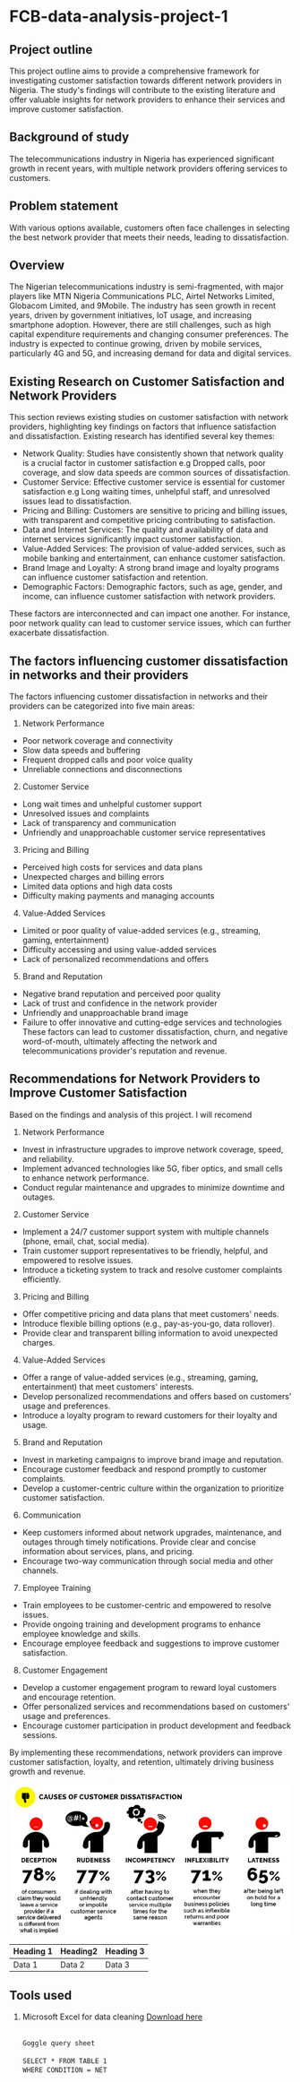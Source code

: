 # FCB-data-analysis-project-1

## Project outline
This project outline aims to provide a comprehensive framework for investigating customer satisfaction towards different network providers in Nigeria. The study's findings will contribute to the existing literature and offer valuable insights for network providers to enhance their services and improve customer satisfaction.

## Background of study
The telecommunications industry in Nigeria has experienced significant growth in recent years, with multiple network providers offering services to customers.

## Problem statement
With various options available, customers often face challenges in selecting the best network provider that meets their needs, leading to dissatisfaction.

## Overview
The Nigerian telecommunications industry is semi-fragmented, with major players like MTN Nigeria Communications PLC, Airtel Networks Limited, Globacom Limited, and 9Mobile. The industry has seen growth in recent years, driven by government initiatives, IoT usage, and increasing smartphone adoption. However, there are still challenges, such as high capital expenditure requirements and changing consumer preferences. The industry is expected to continue growing, driven by mobile services, particularly 4G and 5G, and increasing demand for data and digital services.

## Existing Research on Customer Satisfaction and Network Providers
This section reviews existing studies on customer satisfaction with network providers, highlighting key findings on factors that influence satisfaction and dissatisfaction. Existing research has identified several key themes:
- Network Quality: Studies have consistently shown that network quality is a crucial factor in customer satisfaction e.g Dropped calls, poor coverage, and slow data speeds are common sources of dissatisfaction.
- Customer Service: Effective customer service is essential for customer satisfaction e.g Long waiting times, unhelpful staff, and unresolved issues lead to dissatisfaction.
- Pricing and Billing: Customers are sensitive to pricing and billing issues, with transparent and competitive pricing contributing to satisfaction.
- Data and Internet Services: The quality and availability of data and internet services significantly impact customer satisfaction.
- Value-Added Services: The provision of value-added services, such as mobile banking and entertainment, can enhance customer satisfaction.
- Brand Image and Loyalty: A strong brand image and loyalty programs can influence customer satisfaction and retention.
- Demographic Factors: Demographic factors, such as age, gender, and income, can influence customer satisfaction with network providers.
  
These factors are interconnected and can impact one another. For instance, poor network quality can lead to customer service issues, which can further exacerbate dissatisfaction.

## The factors influencing customer dissatisfaction in networks and their providers 
The factors influencing customer dissatisfaction in networks and their providers can be categorized into five main areas:
1. Network Performance
- Poor network coverage and connectivity
- Slow data speeds and buffering
- Frequent dropped calls and poor voice quality
- Unreliable connections and disconnections
2. Customer Service
- Long wait times and unhelpful customer support
- Unresolved issues and complaints
- Lack of transparency and communication
- Unfriendly and unapproachable customer service representatives
3. Pricing and Billing
- Perceived high costs for services and data plans
- Unexpected charges and billing errors
- Limited data options and high data costs
- Difficulty making payments and managing accounts
4. Value-Added Services
- Limited or poor quality of value-added services (e.g., streaming, gaming, entertainment)
- Difficulty accessing and using value-added services
- Lack of personalized recommendations and offers
5. Brand and Reputation
- Negative brand reputation and perceived poor quality
- Lack of trust and confidence in the network provider
- Unfriendly and unapproachable brand image
- Failure to offer innovative and cutting-edge services and technologies
These factors can lead to customer dissatisfaction, churn, and negative word-of-mouth, ultimately affecting the network and telecommunications provider's reputation and revenue.

## Recommendations for Network Providers to Improve Customer Satisfaction
Based on the findings and analysis of this project. I will recomend

1. Network Performance
- Invest in infrastructure upgrades to improve network coverage, speed, and reliability.
- Implement advanced technologies like 5G, fiber optics, and small cells to enhance network performance.
- Conduct regular maintenance and upgrades to minimize downtime and outages.
2. Customer Service
- Implement a 24/7 customer support system with multiple channels (phone, email, chat, social media).
- Train customer support representatives to be friendly, helpful, and empowered to resolve issues.
- Introduce a ticketing system to track and resolve customer complaints efficiently.
3. Pricing and Billing
- Offer competitive pricing and data plans that meet customers' needs.
- Introduce flexible billing options (e.g., pay-as-you-go, data rollover).
- Provide clear and transparent billing information to avoid unexpected charges.
4. Value-Added Services
- Offer a range of value-added services (e.g., streaming, gaming, entertainment) that meet customers' interests.
- Develop personalized recommendations and offers based on customers' usage and preferences.
- Introduce a loyalty program to reward customers for their loyalty and usage.
5. Brand and Reputation
- Invest in marketing campaigns to improve brand image and reputation.
- Encourage customer feedback and respond promptly to customer complaints.
- Develop a customer-centric culture within the organization to prioritize customer satisfaction.
6. Communication
- Keep customers informed about network upgrades, maintenance, and outages through timely notifications.
Provide clear and concise information about services, plans, and pricing.
- Encourage two-way communication through social media and other channels.
7. Employee Training
- Train employees to be customer-centric and empowered to resolve issues.
- Provide ongoing training and development programs to enhance employee knowledge and skills.
- Encourage employee feedback and suggestions to improve customer satisfaction.
8. Customer Engagement
- Develop a customer engagement program to reward loyal customers and encourage retention.
- Offer personalized services and recommendations based on customers' usage and preferences.
- Encourage customer participation in product development and feedback sessions.
  
By implementing these recommendations, network providers can improve customer satisfaction, loyalty, and retention, ultimately driving business growth and revenue.

![](R.png)

|Heading 1| Heading2 | Heading 3|
|---------|----------|----------|
|Data 1 | Data 2 | Data 3 |

## Tools used
1. Microsoft Excel for data cleaning [Download here](https://www.microsoft.com/en-us/microsoft-365/excel?ocid=ORSEARCH_Bing)


   ```

   Goggle query sheet

   SELECT * FROM TABLE 1
   WHERE CONDITION = NET
